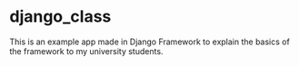 # django_class
This is an example app made in Django Framework to explain the basics of the framework to my university students.
